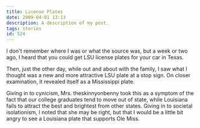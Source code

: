 ```yaml
---
title: License Plates
date: 2009-04-01 13:13
description: A description of my post.
tags: stories
id: 524
---
```

I don't remember where I was or what the source was, but a week or two ago, I heard that you could get LSU license plates for your car in Texas.

Then, just the other day, while out and about with the family, I saw what I thought was a new and more attractive LSU plate at a stop sign.  On closer examination, it revealed itself as a Mississippi plate.

Giving in to cynicism, Mrs. theskinnyonbenny took this as a symptom of the fact that our college graduates tend to move out of state, while Louisiana fails to attract the best and brightest from other states.  Giving in to societal isolationism, I noted that she may be right, but that I would be a little bit angry to see a Louisiana plate that supports Ole Miss.